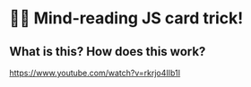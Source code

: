 # 🧙‍♂️ Mind-reading JS card trick!

## What is this? How does this work?

https://www.youtube.com/watch?v=rkrjo4IIb1I
